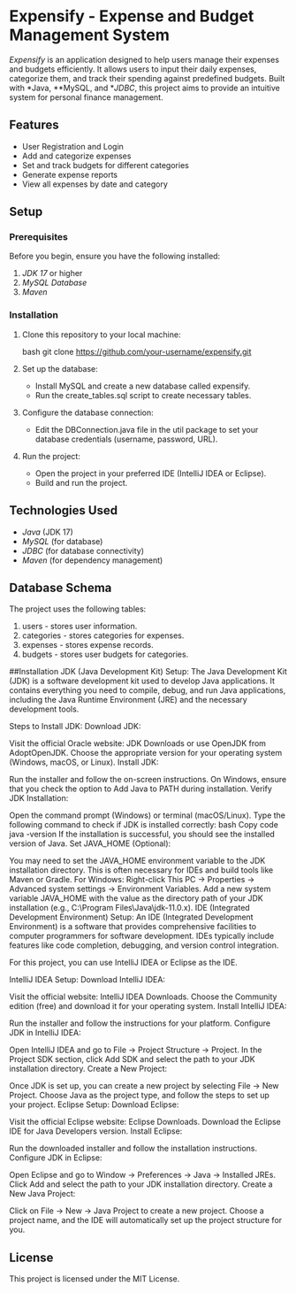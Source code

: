 # Expensify - Expense and Budget Management System

*Expensify* is an application designed to help users manage their expenses and budgets efficiently. It allows users to input their daily expenses, categorize them, and track their spending against predefined budgets. Built with *Java, **MySQL, and **JDBC*, this project aims to provide an intuitive system for personal finance management.

## Features

- User Registration and Login
- Add and categorize expenses
- Set and track budgets for different categories
- Generate expense reports
- View all expenses by date and category

## Setup

### Prerequisites

Before you begin, ensure you have the following installed:

1. *JDK 17* or higher
2. *MySQL Database*
3. *Maven*

### Installation

1. Clone this repository to your local machine:

    bash
    git clone https://github.com/your-username/expensify.git
    

2. Set up the database:
    - Install MySQL and create a new database called expensify.
    - Run the create_tables.sql script to create necessary tables.

3. Configure the database connection:
    - Edit the DBConnection.java file in the util package to set your database credentials (username, password, URL).

4. Run the project:
    - Open the project in your preferred IDE (IntelliJ IDEA or Eclipse).
    - Build and run the project.

## Technologies Used

- *Java* (JDK 17)
- *MySQL* (for database)
- *JDBC* (for database connectivity)
- *Maven* (for dependency management)

## Database Schema

The project uses the following tables:

1. users - stores user information.
2. categories - stores categories for expenses.
3. expenses - stores expense records.
4. budgets - stores user budgets for categories.

##Installation
JDK (Java Development Kit) Setup:
The Java Development Kit (JDK) is a software development kit used to develop Java applications. It contains everything you need to compile, debug, and run Java applications, including the Java Runtime Environment (JRE) and the necessary development tools.

Steps to Install JDK:
Download JDK:

Visit the official Oracle website: JDK Downloads or use OpenJDK from AdoptOpenJDK.
Choose the appropriate version for your operating system (Windows, macOS, or Linux).
Install JDK:

Run the installer and follow the on-screen instructions.
On Windows, ensure that you check the option to Add Java to PATH during installation.
Verify JDK Installation:

Open the command prompt (Windows) or terminal (macOS/Linux).
Type the following command to check if JDK is installed correctly:
bash
Copy code
java -version
If the installation is successful, you should see the installed version of Java.
Set JAVA_HOME (Optional):

You may need to set the JAVA_HOME environment variable to the JDK installation directory. This is often necessary for IDEs and build tools like Maven or Gradle.
For Windows:
Right-click This PC -> Properties -> Advanced system settings -> Environment Variables.
Add a new system variable JAVA_HOME with the value as the directory path of your JDK installation (e.g., C:\Program Files\Java\jdk-11.0.x).
IDE (Integrated Development Environment) Setup:
An IDE (Integrated Development Environment) is a software that provides comprehensive facilities to computer programmers for software development. IDEs typically include features like code completion, debugging, and version control integration.

For this project, you can use IntelliJ IDEA or Eclipse as the IDE.

IntelliJ IDEA Setup:
Download IntelliJ IDEA:

Visit the official website: IntelliJ IDEA Downloads.
Choose the Community edition (free) and download it for your operating system.
Install IntelliJ IDEA:

Run the installer and follow the instructions for your platform.
Configure JDK in IntelliJ IDEA:

Open IntelliJ IDEA and go to File -> Project Structure -> Project.
In the Project SDK section, click Add SDK and select the path to your JDK installation directory.
Create a New Project:

Once JDK is set up, you can create a new project by selecting File -> New Project.
Choose Java as the project type, and follow the steps to set up your project.
Eclipse Setup:
Download Eclipse:

Visit the official Eclipse website: Eclipse Downloads.
Download the Eclipse IDE for Java Developers version.
Install Eclipse:

Run the downloaded installer and follow the installation instructions.
Configure JDK in Eclipse:

Open Eclipse and go to Window -> Preferences -> Java -> Installed JREs.
Click Add and select the path to your JDK installation directory.
Create a New Java Project:

Click on File -> New -> Java Project to create a new project.
Choose a project name, and the IDE will automatically set up the project structure for you.

## License

This project is licensed under the MIT License.

